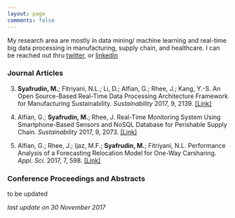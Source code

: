 ```yaml
---
layout: page
comments: false
---
```

My research area are mostly in data mining/ machine learning and real-time big data processing in manufacturing, supply chain, and healthcare. 
I can be reached out thru [twitter](https://twitter.com/justudinlab), or [linkedin](https://www.linkedin.com/in/justudin) 

### Journal Articles

3. **Syafrudin, M.**; Fitriyani, N.L.; Li, D.; Alfian, G.; Rhee, J.; Kang, Y.-S.	An Open Source-Based Real-Time Data Processing Architecture Framework for Manufacturing Sustainability. *Sustainability* 2017, 9, 2139. [[Link]](http://dx.doi.org/10.3390/su9112139)


2. Alfian, G.; **Syafrudin, M.**; Rhee, J.	Real-Time Monitoring System Using Smartphone-Based Sensors and NoSQL Database for Perishable Supply Chain. *Sustainability* 2017, 9, 2073. [[Link]](http://dx.doi.org/10.3390/su9112073)

1. Alfian, G.; Rhee, J.; Ijaz, M.F.; **Syafrudin, M.**; Fitriyani, N.L.	Performance Analysis of a Forecasting Relocation Model for One-Way Carsharing. *Appl. Sci.* 2017, 7, 598. [[Link]](http://dx.doi.org/10.3390/app7060598)


### Conference Proceedings and Abstracts
to be updated


*last update on 30 November 2017*